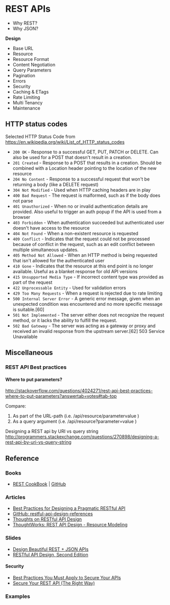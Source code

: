 # REST APIs

 - Why REST?
 - Why JSON?

**Design**

- Base URL
- Resource
- Resource Format
- Content Negotiation
- Query Parameters
- Pagination
- Errors
- Security
- Caching & ETags
- Rate Limiting
- Multi Tenancy
- Maintenance

## HTTP status codes

Selected HTTP Status Code from https://en.wikipedia.org/wiki/List_of_HTTP_status_codes

- `200 OK` - Response to a successful GET, PUT, PATCH or DELETE. Can also be used for a POST that doesn't result in a creation.
- `201 Created` - Response to a POST that results in a creation. Should be combined with a Location header pointing to the location of the new resource
- `204 No Content` - Response to a successful request that won't be returning a body (like a DELETE request)
- `304 Not Modified` - Used when HTTP caching headers are in play
- `400 Bad Request` - The request is malformed, such as if the body does not parse
- `401 Unauthorized` - When no or invalid authentication details are provided. Also useful to trigger an auth popup if the API is used from a browser
- `403 Forbidden` - When authentication succeeded but authenticated user doesn't have access to the resource
- `404 Not Found` - When a non-existent resource is requested
- `409 Conflict` - Indicates that the request could not be processed because of conflict in the request, such as an edit conflict between multiple simultaneous updates.
- `405 Method Not Allowed` - When an HTTP method is being requested that isn't allowed for the authenticated user
- `410 Gone` - Indicates that the resource at this end point is no longer available. Useful as a blanket response for old API versions
- `415 Unsupported Media Type` - If incorrect content type was provided as part of the request
- `422 Unprocessable Entity` - Used for validation errors
- `429 Too Many Requests` - When a request is rejected due to rate limiting
- `500 Internal Server Error` - A generic error message, given when an unexpected condition was encountered and no more specific message is suitable.[60]
- `501 Not Implemented` - The server either does not recognize the request method, or it lacks the ability to fulfill the request.
- `502 Bad Gateway` - The server was acting as a gateway or proxy and received an invalid response from the upstream server.[62]
503 Service Unavailable


## Miscellaneous

### REST API Best practices

#### Where to put parameters?

http://stackoverflow.com/questions/4024271/rest-api-best-practices-where-to-put-parameters?answertab=votes#tab-top

Compare:
1. As part of the URL-path (i.e. /api/resource/parametervalue )
2. As a query argument (i.e. /api/resource?parameter=value )

Designing a REST api by URI vs query string
http://programmers.stackexchange.com/questions/270898/designing-a-rest-api-by-uri-vs-query-string


## Reference

### Books
- [REST CookBook](http://restcookbook.com/) | [GitHub](https://github.com/restcookbook/restcookbook)

### Articles
- [Best Practices for Designing a Pragmatic RESTful API](http://www.vinaysahni.com/best-practices-for-a-pragmatic-restful-api)
- [GitHub: restful-api-design-references](https://github.com/aisuhua/restful-api-design-references)
- [Thoughts on RESTful API Design](https://restful-api-design.readthedocs.io/en/latest/)
- [ThoughtWorks: REST API Design - Resource Modeling](https://www.thoughtworks.com/insights/blog/rest-api-design-resource-modeling)

### Slides
- [Design Beautiful REST + JSON APIs](http://www.slideshare.net/stormpath/rest-jsonapis)
- [RESTful API Design, Second Edition](http://www.slideshare.net/apigee/restful-api-design-second-edition)

#### Security
- [Best Practices You Must Apply to Secure Your APIs](http://www.slideshare.net/rnewton/best-practices-you-must-apply-to-secure-your-apis)
- [Secure Your REST API (The Right Way)](http://www.slideshare.net/stormpath/secure-your-rest-api-the-right-way)

### Examples
